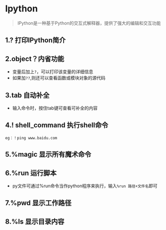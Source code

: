# Ipython

> IPython是一种基于Python的交互式解释器，提供了强大的编辑和交互功能



## 1.? 打印IPython简介



## 2.object？内省功能

- 变量后加上`?`，可以打印该变量的详细信息
- 如果加`??`,则还可以查看函数或模块对象的源代码



## 3.tab 自动补全

* 输入命令时，按住tab键可查看可补全的内容



## 4.! shell_command 执行shell命令

```shell
eg：！ping www.baidu.com
```



## 5.%magic 显示所有魔术命令



## 6.%run 运行脚本

* py文件可通过%run命令当作python程序来执行，输入`%run 路径+文件名`即可



## 7.%pwd 显示工作路径



## 8.%ls 显示目录内容